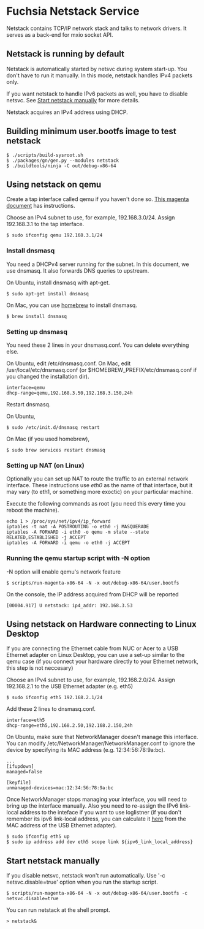# Fuchsia Netstack Service

Netstack contains TCP/IP network stack and talks to network drivers.
It serves as a back-end for mxio socket API.

## Netstack is running by default

Netstack is automatically started by netsvc during system start-up.
You don't have to run it manually.
In this mode, netstack handles IPv4 packets only.

If you want netstack to handle IPv6 packets as well, you have to disable netsvc.
See [Start netstack manually](#Start-netstack-manually) for more details.

Netstack acquires an IPv4 address using DHCP.

## Building minimum user.bootfs image to test netstack

```
$ ./scripts/build-sysroot.sh
$ ./packages/gn/gen.py --modules netstack
$ ./buildtools/ninja -C out/debug-x86-64
```

## Using netstack on qemu

Create a tap interface called qemu if you haven't done so.
[This magenta document](https://fuchsia.googlesource.com/magenta/+/master/docs/qemu.md#Enabling-Networking-under-Qemu-x86_64-only) has instructions.

Choose an IPv4 subnet to use, for example, 192.168.3.0/24.
Assign 192.168.3.1 to the tap interface.

```
$ sudo ifconfig qemu 192.168.3.1/24
```

### Install dnsmasq

You need a DHCPv4 server running for the subnet.
In this document, we use dnsmasq.
It also forwards DNS queries to upstream.

On Ubuntu, install dnsmasq with apt-get.

```
$ sudo apt-get install dnsmasq
```

On Mac, you can use [homebrew](http://brew.sh) to install dnsmasq.

```
$ brew install dnsmasq
```

### Setting up dnsmasq

You need these 2 lines in your dnsmasq.conf. You can delete everything else.

On Ubuntu, edit /etc/dnsmasq.conf.
On Mac, edit /usr/local/etc/dnsmasq.conf
(or $HOMEBREW_PREFIX/etc/dnsmasq.conf if you changed the installation dir).

```
interface=qemu
dhcp-range=qemu,192.168.3.50,192.168.3.150,24h
```

Restart dnsmasq.

On Ubuntu,

```
$ sudo /etc/init.d/dnsmasq restart
```

On Mac (if you used homebrew),

```
$ sudo brew services restart dnsmasq
```

### Setting up NAT (on Linux)

Optionally you can set up NAT to route the traffic to an external
network interface. These instructions use *eth0* as the name of that
interface, but it may vary (to eth1, or something more exoctic) on
your particular machine.

Execute the following commands as root (you need this every time you
reboot the machine).

```
echo 1 > /proc/sys/net/ipv4/ip_forward
iptables -t nat -A POSTROUTING -o eth0 -j MASQUERADE
iptables -A FORWARD -i eth0 -o qemu -m state --state RELATED,ESTABLISHED -j ACCEPT
iptables -A FORWARD -i qemu -o eth0 -j ACCEPT
```

### Running the qemu startup script with -N option

-N option will enable qemu's network feature

```
$ scripts/run-magenta-x86-64 -N -x out/debug-x86-64/user.bootfs
```

On the console, the IP address acquired from DHCP will be reported

```
[00004.917] U netstack: ip4_addr: 192.168.3.53
```

## Using netstack on Hardware connecting to Linux Desktop

If you are connecting the Ethernet cable from NUC or Acer to a USB
Ethernet adapter on Linux Desktop, you can use a set-up similar to the
qemu case (if you connect your hardware directly to your Ethernet
network, this step is not neccesary)

Choose an IPv4 subnet to use, for example, 192.168.2.0/24.
Assign 192.168.2.1 to the USB Ethernet adapter (e.g. eth5)

```
$ sudo ifconfig eth5 192.168.2.1/24
```

Add these 2 lines to dnsmasq.conf.

```
interface=eth5
dhcp-range=eth5,192.168.2.50,192.168.2.150,24h
```

On Ubuntu, make sure that NetworkManager doesn't manage this interface.
You can modify /etc/NetworkManager/NetworkManager.conf to ignore the device
by specifying its MAC address (e.g. 12:34:56:78:9a:bc).

```
...
[ifupdown]
managed=false

[keyfile]
unmanaged-devices=mac:12:34:56:78:9a:bc
```

Once NetworkManager stops managing your interface, you will need to
bring up the interface manually. Also you need to re-assign the IPv6
link-local address to the inteface if you want to use loglistner (if
you don't remember its ipv6 link-local address, you can calculate
it [here](http://ben.akrin.com/?p=1347) from the MAC address of the
USB Ethernet adapter).

```
$ sudo ifconfig eth5 up
$ sudo ip address add dev eth5 scope link ${ipv6_link_local_address}
```

## Start netstack manually

If you disable netsvc, netstack won't run automatically.
Use '-c netsvc.disable=true' option when you run the startup script.

```
$ scripts/run-magenta-x86-64 -N -x out/debug-x86-64/user.bootfs -c netsvc.disable=true
```

You can run netstack at the shell prompt.

```
> netstack&
```
